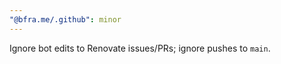```yaml
---
"@bfra.me/.github": minor
---
```


Ignore bot edits to Renovate issues/PRs; ignore pushes to `main`.
  